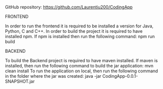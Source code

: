 GitHub repository: https://github.com/Laurentiu200/CodingApp

FRONTEND

In order to run the frontend it is required to be installed a version for Java, Python, C and C++.
In order to build the project it is required to have installed npm.
If npm is installed then run the following command: npm run build

BACKEND

To build the Backend project is required to have maven installed.
If maven is installed, then run the following command to build the jar application: mvn clean install
To run the application on local, then run the following command in the folder where the jar was created: java -jar CodingApp-0.0.1-SNAPSHOT.jar
